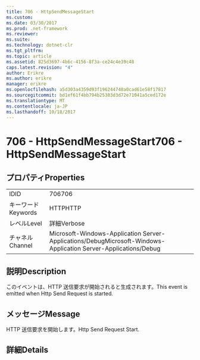 ```yaml
---
title: 706 - HttpSendMessageStart
ms.custom: 
ms.date: 03/30/2017
ms.prod: .net-framework
ms.reviewer: 
ms.suite: 
ms.technology: dotnet-clr
ms.tgt_pltfrm: 
ms.topic: article
ms.assetid: 825d3697-4b6c-4156-8f3a-ce24c4e39c48
caps.latest.revision: "4"
author: Erikre
ms.author: erikre
manager: erikre
ms.openlocfilehash: a5d303a4359d93f196244748a0cad61e58f17817
ms.sourcegitcommit: bd1ef61f4bb794b25383d3d72e71041a5ced172e
ms.translationtype: MT
ms.contentlocale: ja-JP
ms.lasthandoff: 10/18/2017
---
```

# <a name="706---httpsendmessagestart"></a><span data-ttu-id="f37a2-102">706 - HttpSendMessageStart</span><span class="sxs-lookup"><span data-stu-id="f37a2-102">706 - HttpSendMessageStart</span></span>
## <a name="properties"></a><span data-ttu-id="f37a2-103">プロパティ</span><span class="sxs-lookup"><span data-stu-id="f37a2-103">Properties</span></span>  
  
|||  
|-|-|  
|<span data-ttu-id="f37a2-104">ID</span><span class="sxs-lookup"><span data-stu-id="f37a2-104">ID</span></span>|<span data-ttu-id="f37a2-105">706</span><span class="sxs-lookup"><span data-stu-id="f37a2-105">706</span></span>|  
|<span data-ttu-id="f37a2-106">キーワード</span><span class="sxs-lookup"><span data-stu-id="f37a2-106">Keywords</span></span>|<span data-ttu-id="f37a2-107">HTTP</span><span class="sxs-lookup"><span data-stu-id="f37a2-107">HTTP</span></span>|  
|<span data-ttu-id="f37a2-108">レベル</span><span class="sxs-lookup"><span data-stu-id="f37a2-108">Level</span></span>|<span data-ttu-id="f37a2-109">詳細</span><span class="sxs-lookup"><span data-stu-id="f37a2-109">Verbose</span></span>|  
|<span data-ttu-id="f37a2-110">チャネル</span><span class="sxs-lookup"><span data-stu-id="f37a2-110">Channel</span></span>|<span data-ttu-id="f37a2-111">Microsoft-Windows-Application Server-Applications/Debug</span><span class="sxs-lookup"><span data-stu-id="f37a2-111">Microsoft-Windows-Application Server-Applications/Debug</span></span>|  
  
## <a name="description"></a><span data-ttu-id="f37a2-112">説明</span><span class="sxs-lookup"><span data-stu-id="f37a2-112">Description</span></span>  
 <span data-ttu-id="f37a2-113">このイベントは、HTTP 送信要求が開始されると生成されます。</span><span class="sxs-lookup"><span data-stu-id="f37a2-113">This event is emitted when Http Send Request is started.</span></span>  
  
## <a name="message"></a><span data-ttu-id="f37a2-114">メッセージ</span><span class="sxs-lookup"><span data-stu-id="f37a2-114">Message</span></span>  
 <span data-ttu-id="f37a2-115">HTTP 送信要求を開始します。</span><span class="sxs-lookup"><span data-stu-id="f37a2-115">Http Send Request Start.</span></span>  
  
## <a name="details"></a><span data-ttu-id="f37a2-116">詳細</span><span class="sxs-lookup"><span data-stu-id="f37a2-116">Details</span></span>
